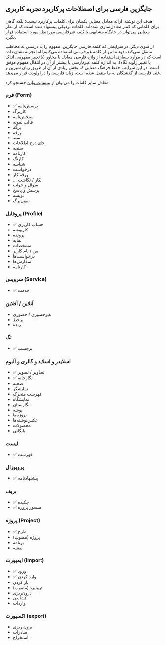 ## جایگزین فارسی برای اصطلاحات پرکاربرد تجربه کاربری

هدف این نوشته، ارائه معادل معنایی یکسان برای کلمات پرکاربرد نیست؛ بلکه گاهی برای کلماتی که کمتر معادل‌سازی شده‌اند، کلمات نزدیکی پیشنهاد شده است که از نظر معنایی می‌تواند در جایگاه مشابهی با کلمه غیرفارسی موردنظر مورد استفاده قرار بگیرد.

از سوی دیگر، در شرایطی که کلمه فارسی جایگزین، مفهوم را به درستی به مخاطب منتقل نمی‌کند، خود ما نیز از کلمه غیرفارسی استفاده می‌کنیم؛ اما تجربه نشان داده است که در موارد بسیاری استفاده از واژه فارسی معادل یا مجاور (با تغییر مفهومی اندک یا تغییر زاویه نگاه)، به اندازه کلمه غیرفارسی یا بیشتر از آن در انتقال مفهوم موفق است. در این شرایط، حفظ فرهنگ معنایی که بخش زیادی از آن از طریق زبان شیرین و غنی فارسی از گذشتگان به ما منتقل شده است، زبان فارسی را در اولویت قرار می‌دهد.

معادل سایر کلمات را می‌توان از [وبسایت واژه](https://vajehh.com/) جستجو کرد.

### فرم (Form)

- ✅ پرسش‌نامه
- کاربرگ
- سنجش‌نامه
- قالب نمونه
- برگه
- ورقه
- سند
- جای درج اطلاعات
- سنجه
- کارنامه
- کارنگ
- شناسه
- درخواست
- ورقه کار
- ... نگار / نگاشت
- سوال و جواب
- پرسش و پاسخ
- نویسه
- نمون‌برگ

### پروفایل (Profile)

- ✅ حساب کاربری
- کارپوشه
- پرونده
- نمایه
- مشخصات
- من / نام کاربر
- درخواست‌ها
- سفارش‌ها
- کارنامه

### سرویس (Service)

- ✅ خدمت

### آنلاین / آفلاین

- غیرحضوری / حضوری
- برخط
- زنده

### تگ

- ✅ برچسب

### اسلایدر و اسلاید و گالری و آلبوم

- ✅ تصاویر / تصویر
- ✅ نگارخانه
- صحنه
- نمایشگر
- فهرست متحرک
- نمایشگاه
- نگارستان
- پوشه
- پروژه‌ها
- عکس‌نوشته‌ها
- محصولات
- بایگانی

### لیست

- ✅ فهرست

### پروپوزال

- ✅ پیشنهادنامه

### بریف

- ✅ چکیده
- ✅ منشور پروژه

### پروژه (Project)

- ✅ طرح
- پروژه (مصوب)
- برنامه
- نقشه

### ایمپورت (import)

- ✅ ورود
- ✅ وارد کردن
- بار کردن
- درونبرد (مصوب)
- درون‌ریزی
- کشاندن
- واردات

### اکسپورت (export)

- برون ریزی
- صادرات
- استخراج
